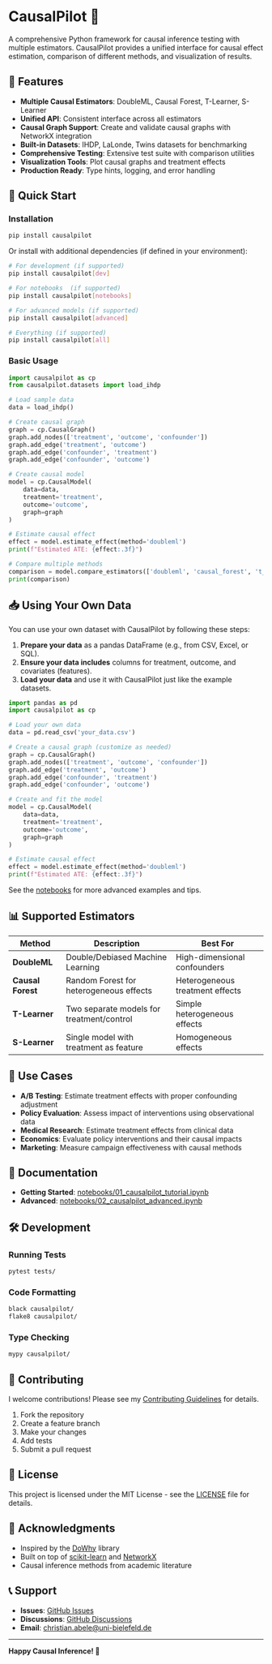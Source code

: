 # CausalPilot 🚁

A comprehensive Python framework for causal inference testing with multiple estimators. CausalPilot provides a unified interface for causal effect estimation, comparison of different methods, and visualization of results.

## 🌟 Features

- **Multiple Causal Estimators**: DoubleML, Causal Forest, T-Learner, S-Learner
- **Unified API**: Consistent interface across all estimators
- **Causal Graph Support**: Create and validate causal graphs with NetworkX integration
- **Built-in Datasets**: IHDP, LaLonde, Twins datasets for benchmarking
- **Comprehensive Testing**: Extensive test suite with comparison utilities
- **Visualization Tools**: Plot causal graphs and treatment effects
- **Production Ready**: Type hints, logging, and error handling

## 🚀 Quick Start

### Installation

```bash
pip install causalpilot
```

Or install with additional dependencies (if defined in your environment):

```bash
# For development (if supported)
pip install causalpilot[dev]

# For notebooks  (if supported)
pip install causalpilot[notebooks]

# For advanced models (if supported)
pip install causalpilot[advanced]

# Everything (if supported)
pip install causalpilot[all]
```

### Basic Usage

```python
import causalpilot as cp
from causalpilot.datasets import load_ihdp

# Load sample data
data = load_ihdp()

# Create causal graph
graph = cp.CausalGraph()
graph.add_nodes(['treatment', 'outcome', 'confounder'])
graph.add_edge('treatment', 'outcome')
graph.add_edge('confounder', 'treatment')
graph.add_edge('confounder', 'outcome')

# Create causal model
model = cp.CausalModel(
    data=data,
    treatment='treatment',
    outcome='outcome', 
    graph=graph
)

# Estimate causal effect
effect = model.estimate_effect(method='doubleml')
print(f"Estimated ATE: {effect:.3f}")

# Compare multiple methods
comparison = model.compare_estimators(['doubleml', 'causal_forest', 't_learner'])
print(comparison)
```

## 📥 Using Your Own Data

You can use your own dataset with CausalPilot by following these steps:

1. **Prepare your data** as a pandas DataFrame (e.g., from CSV, Excel, or SQL).
2. **Ensure your data includes** columns for treatment, outcome, and covariates (features).
3. **Load your data** and use it with CausalPilot just like the example datasets.

```python
import pandas as pd
import causalpilot as cp

# Load your own data
data = pd.read_csv('your_data.csv')

# Create a causal graph (customize as needed)
graph = cp.CausalGraph()
graph.add_nodes(['treatment', 'outcome', 'confounder'])
graph.add_edge('treatment', 'outcome')
graph.add_edge('confounder', 'treatment')
graph.add_edge('confounder', 'outcome')

# Create and fit the model
model = cp.CausalModel(
    data=data,
    treatment='treatment',
    outcome='outcome',
    graph=graph
)

# Estimate causal effect
effect = model.estimate_effect(method='doubleml')
print(f"Estimated ATE: {effect:.3f}")
```

See the [notebooks](notebooks/) for more advanced examples and tips.

## 📊 Supported Estimators

| Method | Description | Best For |
|--------|-------------|----------|
| **DoubleML** | Double/Debiased Machine Learning | High-dimensional confounders |
| **Causal Forest** | Random Forest for heterogeneous effects | Heterogeneous treatment effects |
| **T-Learner** | Two separate models for treatment/control | Simple heterogeneous effects |
| **S-Learner** | Single model with treatment as feature | Homogeneous effects |

## 🎯 Use Cases

- **A/B Testing**: Estimate treatment effects with proper confounding adjustment
- **Policy Evaluation**: Assess impact of interventions using observational data
- **Medical Research**: Estimate treatment effects from clinical data
- **Economics**: Evaluate policy interventions and their causal impacts
- **Marketing**: Measure campaign effectiveness with causal methods

## 📖 Documentation

- **Getting Started**: [notebooks/01_causalpilot_tutorial.ipynb](notebooks/01_causalpilot_tutorial.ipynb)
- **Advanced**: [notebooks/02_causalpilot_advanced.ipynb](notebooks/02_causalpilot_advanced.ipynb)  

## 🛠 Development

### Running Tests

```bash
pytest tests/
```

### Code Formatting

```bash
black causalpilot/
flake8 causalpilot/
```

### Type Checking

```bash
mypy causalpilot/
```

## 🤝 Contributing

I welcome contributions! Please see my [Contributing Guidelines](CONTRIBUTING.md) for details.

1. Fork the repository
2. Create a feature branch
3. Make your changes
4. Add tests
5. Submit a pull request

## 📄 License

This project is licensed under the MIT License - see the [LICENSE](LICENSE) file for details.

## 🙏 Acknowledgments

- Inspired by the [DoWhy](https://github.com/py-why/dowhy) library
- Built on top of [scikit-learn](https://scikit-learn.org/) and [NetworkX](https://networkx.org/)
- Causal inference methods from academic literature

## 📞 Support

- **Issues**: [GitHub Issues](https://github.com/ChristianAbele02/causalpilot/issues)
- **Discussions**: [GitHub Discussions](https://github.com/ChristianAbele02/causalpilot/discussions)
- **Email**: christian.abele@uni-bielefeld.de

---

**Happy Causal Inference! 🎯**